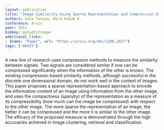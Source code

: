 ```yaml
---
layout: publication
title: "Image Similarity Using Sparse Representation and Compression Distance"
authors: Guha Tanaya, Ward Rabab K.
conference: Arxiv
year: 2012
bibkey: guha2012image
additional_links:
- {name: "Paper", url: "https://arxiv.org/abs/1206.2627"}
tags: ['ARXIV']
---
```

A new line of research uses compression methods to measure the similarity between signals. Two signals are considered similar if one can be compressed significantly when the information of the other is known. The existing compression-based similarity methods, although successful in the discrete one dimensional domain, do not work well in the context of images. This paper proposes a sparse representation-based approach to encode the information content of an image using information from the other image, and uses the compactness (sparsity) of the representation as a measure of its compressibility (how much can the image be compressed) with respect to the other image. The more sparse the representation of an image, the better it can be compressed and the more it is similar to the other image. The efficacy of the proposed measure is demonstrated through the high accuracies achieved in image clustering, retrieval and classification.
